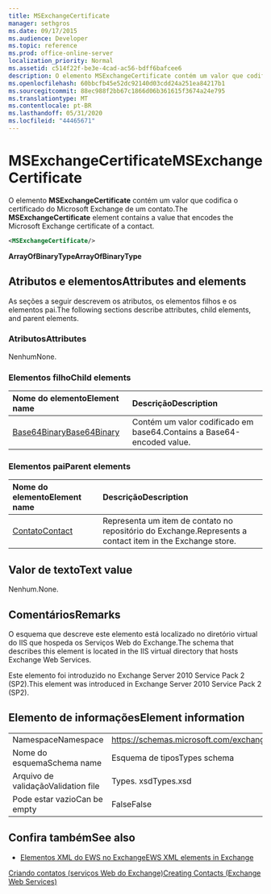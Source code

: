 ```yaml
---
title: MSExchangeCertificate
manager: sethgros
ms.date: 09/17/2015
ms.audience: Developer
ms.topic: reference
ms.prod: office-online-server
localization_priority: Normal
ms.assetid: c514f22f-be3e-4cad-ac56-bdff6bafcee6
description: O elemento MSExchangeCertificate contém um valor que codifica o certificado do Microsoft Exchange de um contato.
ms.openlocfilehash: 60bbcfb45e52dc92140d03cdd24a251ea84217b1
ms.sourcegitcommit: 88ec988f2bb67c1866d06b361615f3674a24e795
ms.translationtype: MT
ms.contentlocale: pt-BR
ms.lasthandoff: 05/31/2020
ms.locfileid: "44465671"
---
```

# <a name="msexchangecertificate"></a><span data-ttu-id="38231-103">MSExchangeCertificate</span><span class="sxs-lookup"><span data-stu-id="38231-103">MSExchangeCertificate</span></span>

<span data-ttu-id="38231-104">O elemento **MSExchangeCertificate** contém um valor que codifica o certificado do Microsoft Exchange de um contato.</span><span class="sxs-lookup"><span data-stu-id="38231-104">The **MSExchangeCertificate** element contains a value that encodes the Microsoft Exchange certificate of a contact.</span></span> 
  
```XML
<MSExchangeCertificate/>
```

 <span data-ttu-id="38231-105">**ArrayOfBinaryType**</span><span class="sxs-lookup"><span data-stu-id="38231-105">**ArrayOfBinaryType**</span></span>
## <a name="attributes-and-elements"></a><span data-ttu-id="38231-106">Atributos e elementos</span><span class="sxs-lookup"><span data-stu-id="38231-106">Attributes and elements</span></span>

<span data-ttu-id="38231-107">As seções a seguir descrevem os atributos, os elementos filhos e os elementos pai.</span><span class="sxs-lookup"><span data-stu-id="38231-107">The following sections describe attributes, child elements, and parent elements.</span></span>
  
### <a name="attributes"></a><span data-ttu-id="38231-108">Atributos</span><span class="sxs-lookup"><span data-stu-id="38231-108">Attributes</span></span>

<span data-ttu-id="38231-109">Nenhum</span><span class="sxs-lookup"><span data-stu-id="38231-109">None.</span></span>
  
### <a name="child-elements"></a><span data-ttu-id="38231-110">Elementos filho</span><span class="sxs-lookup"><span data-stu-id="38231-110">Child elements</span></span>

|<span data-ttu-id="38231-111">**Nome do elemento**</span><span class="sxs-lookup"><span data-stu-id="38231-111">**Element name**</span></span>|<span data-ttu-id="38231-112">**Descrição**</span><span class="sxs-lookup"><span data-stu-id="38231-112">**Description**</span></span>|
|:-----|:-----|
|[<span data-ttu-id="38231-113">Base64Binary</span><span class="sxs-lookup"><span data-stu-id="38231-113">Base64Binary</span></span>](base64binary.md) <br/> |<span data-ttu-id="38231-114">Contém um valor codificado em base64.</span><span class="sxs-lookup"><span data-stu-id="38231-114">Contains a Base64-encoded value.</span></span>  <br/> |
   
### <a name="parent-elements"></a><span data-ttu-id="38231-115">Elementos pai</span><span class="sxs-lookup"><span data-stu-id="38231-115">Parent elements</span></span>

|<span data-ttu-id="38231-116">**Nome do elemento**</span><span class="sxs-lookup"><span data-stu-id="38231-116">**Element name**</span></span>|<span data-ttu-id="38231-117">**Descrição**</span><span class="sxs-lookup"><span data-stu-id="38231-117">**Description**</span></span>|
|:-----|:-----|
|[<span data-ttu-id="38231-118">Contato</span><span class="sxs-lookup"><span data-stu-id="38231-118">Contact</span></span>](contact.md) <br/> |<span data-ttu-id="38231-119">Representa um item de contato no repositório do Exchange.</span><span class="sxs-lookup"><span data-stu-id="38231-119">Represents a contact item in the Exchange store.</span></span>  <br/> |
   
## <a name="text-value"></a><span data-ttu-id="38231-120">Valor de texto</span><span class="sxs-lookup"><span data-stu-id="38231-120">Text value</span></span>

<span data-ttu-id="38231-121">Nenhum.</span><span class="sxs-lookup"><span data-stu-id="38231-121">None.</span></span>
  
## <a name="remarks"></a><span data-ttu-id="38231-122">Comentários</span><span class="sxs-lookup"><span data-stu-id="38231-122">Remarks</span></span>

<span data-ttu-id="38231-123">O esquema que descreve este elemento está localizado no diretório virtual do IIS que hospeda os Serviços Web do Exchange.</span><span class="sxs-lookup"><span data-stu-id="38231-123">The schema that describes this element is located in the IIS virtual directory that hosts Exchange Web Services.</span></span>
  
<span data-ttu-id="38231-124">Este elemento foi introduzido no Exchange Server 2010 Service Pack 2 (SP2).</span><span class="sxs-lookup"><span data-stu-id="38231-124">This element was introduced in Exchange Server 2010 Service Pack 2 (SP2).</span></span>
  
## <a name="element-information"></a><span data-ttu-id="38231-125">Elemento de informações</span><span class="sxs-lookup"><span data-stu-id="38231-125">Element information</span></span>

|||
|:-----|:-----|
|<span data-ttu-id="38231-126">Namespace</span><span class="sxs-lookup"><span data-stu-id="38231-126">Namespace</span></span>  <br/> |https://schemas.microsoft.com/exchange/services/2006/types  <br/> |
|<span data-ttu-id="38231-127">Nome do esquema</span><span class="sxs-lookup"><span data-stu-id="38231-127">Schema name</span></span>  <br/> |<span data-ttu-id="38231-128">Esquema de tipos</span><span class="sxs-lookup"><span data-stu-id="38231-128">Types schema</span></span>  <br/> |
|<span data-ttu-id="38231-129">Arquivo de validação</span><span class="sxs-lookup"><span data-stu-id="38231-129">Validation file</span></span>  <br/> |<span data-ttu-id="38231-130">Types. xsd</span><span class="sxs-lookup"><span data-stu-id="38231-130">Types.xsd</span></span>  <br/> |
|<span data-ttu-id="38231-131">Pode estar vazio</span><span class="sxs-lookup"><span data-stu-id="38231-131">Can be empty</span></span>  <br/> |<span data-ttu-id="38231-132">False</span><span class="sxs-lookup"><span data-stu-id="38231-132">False</span></span>  <br/> |
   
## <a name="see-also"></a><span data-ttu-id="38231-133">Confira também</span><span class="sxs-lookup"><span data-stu-id="38231-133">See also</span></span>



- [<span data-ttu-id="38231-134">Elementos XML do EWS no Exchange</span><span class="sxs-lookup"><span data-stu-id="38231-134">EWS XML elements in Exchange</span></span>](ews-xml-elements-in-exchange.md)


[<span data-ttu-id="38231-135">Criando contatos (serviços Web do Exchange)</span><span class="sxs-lookup"><span data-stu-id="38231-135">Creating Contacts (Exchange Web Services)</span></span>](https://msdn.microsoft.com/library/4845917e-70d1-481c-bbd7-011ec6571789%28Office.15%29.aspx)

